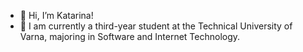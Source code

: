 - 👋 Hi, I’m Katarina!
- 👀 I am currently a third-year student at the Technical University of Varna, majoring in Software and Internet Technology. 

